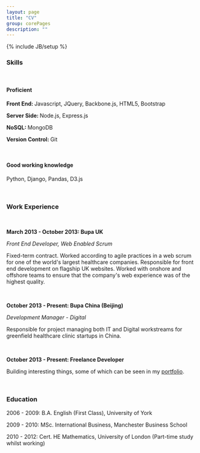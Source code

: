 ```yaml
---
layout: page
title: "CV"
group: corePages
description: ""
---
```

{% include JB/setup %}

<h3>Skills</h3>

<br>

<h4>Proficient</h4>

<p><b>Front End: </b>Javascript, JQuery, Backbone.js, HTML5, Bootstrap</p>

<p><b>Server Side: </b>Node.js, Express.js </p>

<p><b>NoSQL: </b>MongoDB</p>

<p><b>Version Control: </b>Git</p>

<br>

<h4>Good working knowledge</h4>

<p>Python, Django, Pandas, D3.js</p>


<br>

<h3>Work Experience</h3>

<br>


<p><b>March 2013 - October 2013: Bupa UK</b></p>

<p><em>Front End Developer, Web Enabled Scrum</em></p>
<p>Fixed-term contract. Worked according to agile practices in a web scrum for
one of the world's largest healthcare companies. Responsible for
front end development on flagship UK websites. Worked with onshore and offshore teams to
ensure that the company's web experience was of the highest quality.</p>

<br>

<p><b>October 2013 - Present: Bupa China (Beijing)</b></p>

<p><em>Development Manager - Digital</em></p>
<p>Responsible for project managing both IT and Digital workstreams for greenfield
healthcare clinic startups in China.</p>

<br>

<p><b>October 2013 - Present: Freelance Developer</b></p>
<p>Building interesting things, some of which can be seen in my <a href="/portfolio.html">portfolio</a>.</p>

<br>

<h3>Education</h3>

<p>2006 - 2009: B.A. English (First Class), University of York</p>

<p>2009 - 2010: MSc. International Business, Manchester Business School</p>

<p>2010 - 2012: Cert. HE Mathematics, University of London (Part-time study whilst working)</p>
